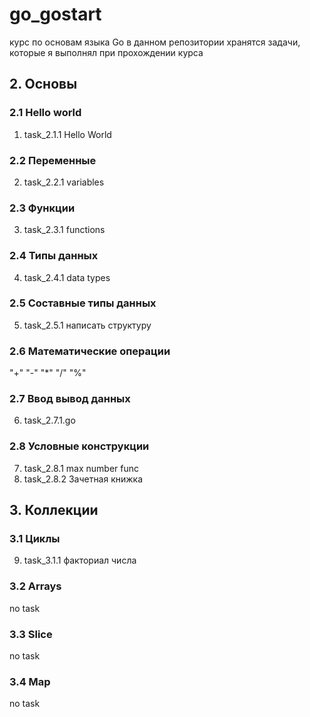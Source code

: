# go_gostart
курс по основам языка Go
в данном репозитории хранятся задачи, которые я выполнял при прохождении курса

## 2. Основы
### 2.1 Hello world
1. task_2.1.1 Hello World
### 2.2 Переменные
2. task_2.2.1 variables
### 2.3 Функции
3. task_2.3.1 functions
### 2.4 Типы данных
4. task_2.4.1 data types
### 2.5 Составные типы данных
5. task_2.5.1 написать структуру
### 2.6 Математические операции
"+" "-" "*" "/" "%"
### 2.7 Ввод вывод данных
6. task_2.7.1.go
### 2.8 Условные конструкции
7. task_2.8.1 max number func
8. task_2.8.2 Зачетная книжка
## 3. Коллекции
### 3.1 Циклы
9. task_3.1.1 факториал числа
### 3.2 Arrays
no task
### 3.3 Slice
no task
### 3.4 Map
no task



